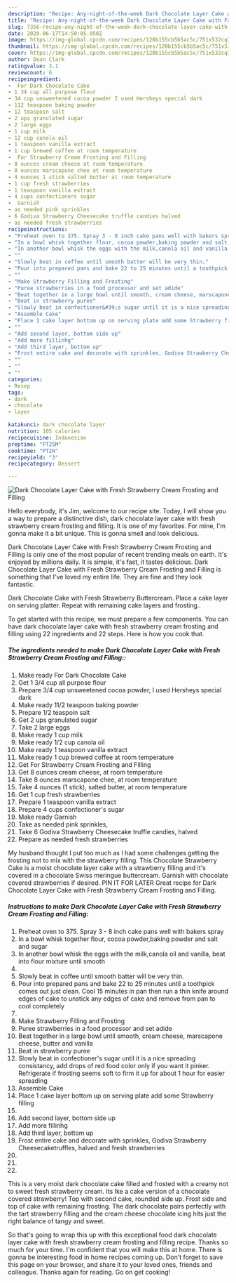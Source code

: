 ```yaml
---
description: "Recipe: Any-night-of-the-week Dark Chocolate Layer Cake with Fresh Strawberry Cream Frosting and Filling"
title: "Recipe: Any-night-of-the-week Dark Chocolate Layer Cake with Fresh Strawberry Cream Frosting and Filling"
slug: 7356-recipe-any-night-of-the-week-dark-chocolate-layer-cake-with-fresh-strawberry-cream-frosting-and-filling
date: 2020-06-17T14:50:05.950Z
image: https://img-global.cpcdn.com/recipes/120b155cb5b5ac5c/751x532cq70/dark-chocolate-layer-cake-with-fresh-strawberry-cream-frosting-and-filling-recipe-main-photo.jpg
thumbnail: https://img-global.cpcdn.com/recipes/120b155cb5b5ac5c/751x532cq70/dark-chocolate-layer-cake-with-fresh-strawberry-cream-frosting-and-filling-recipe-main-photo.jpg
cover: https://img-global.cpcdn.com/recipes/120b155cb5b5ac5c/751x532cq70/dark-chocolate-layer-cake-with-fresh-strawberry-cream-frosting-and-filling-recipe-main-photo.jpg
author: Dean Clark
ratingvalue: 3.1
reviewcount: 6
recipeingredient:
-  For Dark Chocolate Cake
- 1 34 cup all purpose flour
- 34 cup unsweetened cocoa powder I used Hersheys special dark
- 112 teaspoon baking powder
- 12 teaspoin salt
- 2 ups granulated sugar
- 2 large eggs
- 1 cup milk
- 12 cup canola oil
- 1 teaspoon vanilla extract
- 1 cup brewed coffee at room temperature
-  For Strawberry Cream Frosting and Filling
- 8 ounces cream cheese at room temperature
- 8 ounces marscapone chee at room temperature
- 4 ounces 1 stick salted butter at room temperature
- 1 cup fresh strawberries
- 1 teaspoon vanilla extract
- 4 cups confectioners sugar
-  Garnish
- as needed pink sprinkles
- 6 Godiva Strawberry Cheesecake truffle candies halved
- as needed fresh strawberries
recipeinstructions:
- "Preheat oven to 375. Spray 3 - 8 inch cake pans well with bakers spray"
- "In a bowl whisk together flour, cocoa powder,baking powder and salt and sugar"
- "In another bowl whisk the eggs with the milk,canola oil and vanilla, beat into flour mixture until smooth"
- ""
- "Slowly beat in coffee until smooth batter will be very thin."
- "Pour into prepared pans and bake 22 to 25 minutes until a toothpick comes out just clean. Cool 15 minutes in pan then run a thin knife around edges of cake to unstick any edges of cake and remove from pan to cool completely"
- ""
- "Make Strawberry Filling and Frosting"
- "Puree strawberries in a food processor and set adide"
- "Beat together in a large bowl until smooth, cream cheese, marscapone cheese, butter and vanilla"
- "Beat in strawberry puree"
- "Slowly beat in confectioner&#39;s sugar until it is a nice spreading consistancy, add drops of red food color only if you want it pinker. Refrigerate if frosting seems soft to firm it up for about 1 hour for easier spreading"
- "Assemble Cake"
- "Place 1 cake layer bottom up on serving plate add some Strawberry filling"
- ""
- "Add second layer, bottom side up"
- "Add more fillinhg"
- "Add third layer, bottom up"
- "Frost entire cake and decorate with sprinkles, Godiva Strawberry Cheesecaketruffles, halved and fresh strawberries"
- ""
- ""
- ""
categories:
- Resep
tags:
- dark
- chocolate
- layer

katakunci: dark chocolate layer
nutrition: 105 calories
recipecuisine: Indonesian
preptime: "PT25M"
cooktime: "PT2H"
recipeyield: "3"
recipecategory: Dessert

---
```



![Dark Chocolate Layer Cake with Fresh Strawberry Cream Frosting and Filling](https://img-global.cpcdn.com/recipes/120b155cb5b5ac5c/751x532cq70/dark-chocolate-layer-cake-with-fresh-strawberry-cream-frosting-and-filling-recipe-main-photo.jpg)

Hello everybody, it's Jim, welcome to our recipe site. Today, I will show you a way to prepare a distinctive dish, dark chocolate layer cake with fresh strawberry cream frosting and filling. It is one of my favorites. For mine, I'm gonna make it a bit unique. This is gonna smell and look delicious.

Dark Chocolate Layer Cake with Fresh Strawberry Cream Frosting and Filling is only one of the most popular of recent trending meals on earth. It's enjoyed by millions daily. It is simple, it's fast, it tastes delicious. Dark Chocolate Layer Cake with Fresh Strawberry Cream Frosting and Filling is something that I've loved my entire life. They are fine and they look fantastic.

Dark Chocolate Cake with Fresh Strawberry Buttercream. Place a cake layer on serving platter. Repeat with remaining cake layers and frosting..


To get started with this recipe, we must prepare a few components. You can have dark chocolate layer cake with fresh strawberry cream frosting and filling using 22 ingredients and 22 steps. Here is how you cook that.

##### The ingredients needed to make Dark Chocolate Layer Cake with Fresh Strawberry Cream Frosting and Filling::

1. Make ready  For Dark Chocolate Cake
1. Get 1 3/4 cup all purpose flour
1. Prepare 3/4 cup unsweetened cocoa powder, I used Hersheys special dark
1. Make ready 11/2 teaspoon baking powder
1. Prepare 1/2 teaspoin salt
1. Get 2 ups granulated sugar
1. Take 2 large eggs
1. Make ready 1 cup milk
1. Make ready 1/2 cup canola oil
1. Make ready 1 teaspoon vanilla extract
1. Make ready 1 cup brewed coffee at room temperature
1. Get  For Strawberry Cream Frosting and Filling
1. Get 8 ounces cream cheese, at room temperature
1. Take 8 ounces marscapone chee, at room temperature
1. Take 4 ounces (1 stick), salted butter, at room temperature
1. Get 1 cup fresh strawberries
1. Prepare 1 teaspoon vanilla extract
1. Prepare 4 cups confectioner&#39;s sugar
1. Make ready  Garnish
1. Take as needed pink sprinkles,
1. Take 6 Godiva Strawberry Cheesecake truffle candies, halved
1. Prepare as needed fresh strawberries


My husband thought I put too much as I had some challenges getting the frosting not to mix with the strawberry filling. This Chocolate Strawberry Cake is a moist chocolate layer cake with a strawberry filling and it&#39;s covered in a chocolate Swiss meringue buttercream. Garnish with chocolate covered strawberries if desired. PIN IT FOR LATER Great recipe for Dark Chocolate Layer Cake with Fresh Strawberry Cream Frosting and Filling. 

##### Instructions to make Dark Chocolate Layer Cake with Fresh Strawberry Cream Frosting and Filling:

1. Preheat oven to 375. Spray 3 - 8 inch cake pans well with bakers spray
1. In a bowl whisk together flour, cocoa powder,baking powder and salt and sugar
1. In another bowl whisk the eggs with the milk,canola oil and vanilla, beat into flour mixture until smooth
1. 
1. Slowly beat in coffee until smooth batter will be very thin.
1. Pour into prepared pans and bake 22 to 25 minutes until a toothpick comes out just clean. Cool 15 minutes in pan then run a thin knife around edges of cake to unstick any edges of cake and remove from pan to cool completely
1. 
1. Make Strawberry Filling and Frosting
1. Puree strawberries in a food processor and set adide
1. Beat together in a large bowl until smooth, cream cheese, marscapone cheese, butter and vanilla
1. Beat in strawberry puree
1. Slowly beat in confectioner&#39;s sugar until it is a nice spreading consistancy, add drops of red food color only if you want it pinker. Refrigerate if frosting seems soft to firm it up for about 1 hour for easier spreading
1. Assemble Cake
1. Place 1 cake layer bottom up on serving plate add some Strawberry filling
1. 
1. Add second layer, bottom side up
1. Add more fillinhg
1. Add third layer, bottom up
1. Frost entire cake and decorate with sprinkles, Godiva Strawberry Cheesecaketruffles, halved and fresh strawberries
1. 
1. 
1. 


This is a very moist dark chocolate cake filled and frosted with a creamy not to sweet fresh strawberry cream. Its Ike a cake version of a chocolate covered strawberry! Top with second cake, rounded side up. Frost side and top of cake with remaining frosting. The dark chocolate pairs perfectly with the tart strawberry filling and the cream cheese chocolate icing hits just the right balance of tangy and sweet. 

So that's going to wrap this up with this exceptional food dark chocolate layer cake with fresh strawberry cream frosting and filling recipe. Thanks so much for your time. I'm confident that you will make this at home. There is gonna be interesting food in home recipes coming up. Don't forget to save this page on your browser, and share it to your loved ones, friends and colleague. Thanks again for reading. Go on get cooking!
